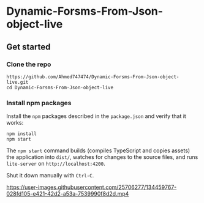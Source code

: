 # Dynamic-Forsms-From-Json-object-live

 
## Get started

### Clone the repo

```shell
https://github.com/Ahmed747474/Dynamic-Forsms-From-Json-object-live.git
cd Dynamic-Forsms-From-Json-object-live
```

### Install npm packages

Install the `npm` packages described in the `package.json` and verify that it works:

```shell
npm install
npm start
```

The `npm start` command builds (compiles TypeScript and copies assets) the application into `dist/`, watches for changes to the source files, and runs `lite-server` on  `http://localhost:4200`.

Shut it down manually with `Ctrl-C`.

 
 

https://user-images.githubusercontent.com/25706277/134459767-028fd105-e421-42d2-a53a-7539990f8d2d.mp4


